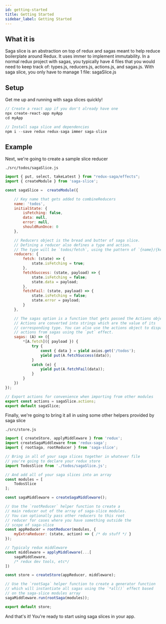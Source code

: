 ```yaml
---
id: getting-started
title: Getting Started
sidebar_label: Getting Started
---
```


## What it is

Saga slice is an abstraction on top of redux and sagas meant to help reduce boilerplate around Redux. It uses immer to implement immutability. In a normal redux project with sagas, you typically have 4 files that you would need to keep track of: types.js, reducers.js, actions.js, and sagas.js. With saga slice, you only have to manage 1 file: sagaSlice.js


## Setup

Get me up and running with saga slices quickly!

```js
// Create a react app if you don't already have one
npx create-react-app myApp
cd myApp

// Install saga slice and dependencies
npm i --save redux redux-saga immer saga-slice
```


## Example

Next, we're going to create a sample slice reducer

`./src/todos/sagaSlice.js`

```js
import { put, select, takeLatest } from "redux-saga/effects";
import { createModule } from 'saga-slice';

const sagaSlice =  createModule({

    // Key name that gets added to combineReducers
    name: 'todos',
    initialState: {
        isFetching: false,
        data: null,
        error: null,
        shouldRunOnce: 0
    },

    // Reducers object is the bread and butter of saga slice.
    // Defining a reducer also defines a type and action.
    // The type will be `todos/fetch`, using the pattern of `{name}/{key}`
    reducers: {
        fetch: (state) => {
            state.isFetching = true;
        },
        fetchSuccess: (state, payload) => {
            state.isFetching = false;
            state.data = payload;
        },
        fetchFail: (state, payload) => {
            state.isFetching = false;
            state.error = payload;
        }
    },

    // The sagas option is a function that gets passed the Actions object.
    // Actions are converted into strings which are the value of its
    // corresponding type. You can also use the actions object to dispatch
    // actions from sagas using the `put` effect.
    sagas: (A) => ({
        *[A.fetch]({ payload }) {
            try {
                const { data } = yield axios.get('/todos');
                yield put(A.fetchSuccess(data));
            }
            catch (e) {
                yield put(A.fetchFail(data));
            }
        }
    })
});

// Export actions for convenience when importing from other modules
export const actions = sagaSlice.actions;
export default sagaSlice;
```

Finally, we're going to bring it all in using some other helpers provided by saga slice

`./src/store.js`

```js
import { createStore, applyMiddleware } from 'redux';
import createSagaMiddleware from 'redux-saga';
import { rootSaga, rootReducer } from 'saga-slice';

// Bring in all of your saga slices together in whatever file
// you're going to declare your redux store
import TodosSlice from './todos/sagaSlice.js';

// And add all of your saga slices into an array
const modules = [
    TodosSlice
];

const sagaMiddleware = createSagaMiddleware();

// Use the `rootReducer` helper function to create a
// main reducer out of the array of saga-slice modules.
// You can optionally pass other reducers to this root
// reducer for cases where you have something outside the
// scope of saga-slice
const appReducer = rootReducer(modules, {
    myExtraReducer: (state, action) => { /* do stuff */ }
});

// Typicaly redux middleware
const middleware = applyMiddleware(...[
    sagaMiddleware,
    /* redux dev tools, etc*/
])

const store = createStore(appReducer, middleware);

// Use the `rootSaga` helper function to create a generator function
// which will instantiate all sagas using the `*all()` effect based
// on the saga-slice modules array
sagaMiddleware.run(rootSaga(modules));

export default store;
```


And that's it! You're ready to start using saga slices in your app.

